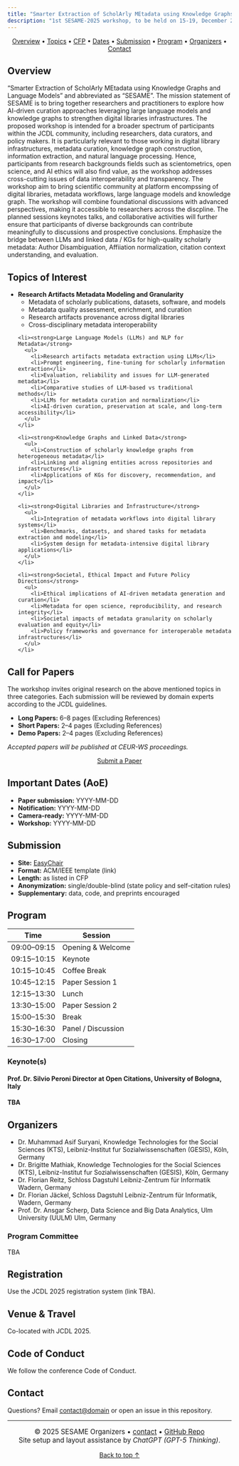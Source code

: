 ```yaml
---
title: "Smarter Extraction of ScholArly MEtadata using Knowledge Graphs and Language Models (SESAME)"
description: "1st SESAME-2025 workshop, to be held on 15-19, December 2025 at JCDL 2025 (Virtual Event)"
---
```


<!-- Sticky mini navigation (only once) -->
<div class="mini-nav" align="center">
  <a href="#overview">Overview</a> •
  <a href="#topics">Topics</a> •
  <a href="#call-for-papers">CFP</a> •
  <a href="#important-dates-aoe">Dates</a> •
  <a href="#submission">Submission</a> •
  <a href="#program">Program</a> •
  <a href="#organizers">Organizers</a> •
  <a href="#contact">Contact</a>
</div>

<section id="overview" class="container band band--alt">
  <h2>Overview</h2>
  <p>
“Smarter Extraction of ScholArly MEtadata using Knowledge Graphs and Language Models” and abbreviated as “SESAME”. The mission statement of SESAME is to bring together researchers and practitioners to explore how AI-driven curation approaches leveraging large language models and knowledge graphs to strengthen digital libraries infrastructures. The proposed workshop is intended for a broader spectrum of participants within the JCDL community, including researchers, data curators, and policy makers. It is particularly relevant to those working in digital library infrastructures, metadata curation, knowledge graph construction, information extraction, and natural language processing. Hence, participants from research backgrounds fields such as scientometrics, open science, and AI ethics will also find value, as the workshop addresses cross-cutting issues of data interoperability and transparency. The workshop aim to bring scientific community at platform encompssing of digital libraries, metadata workflows, large language models and knowledge graph. The workshop will combine foundational discussions with advanced perspectives, making it accessible to researchers across the discpline. The planned sessions keynotes talks, and collaborative activities will further ensure that participants of diverse backgrounds can contribute meaningfully to discussions and prospective conclusions. Emphasize the bridge between LLMs and linked data / KGs for high-quality scholarly metadata: Author Disambiguation, Affiiation normalization, citation context understanding, and evaluation.
  </p>
 
</section>

<section id="topics" class="container">
  <h2>Topics of Interest</h2>
  <ul>
    <li><strong>Research Artifacts Metadata Modeling and Granularity</strong>
      <ul>
        <li>Metadata of scholarly publications, datasets, software, and models</li>
        <li>Metadata quality assessment, enrichment, and curation</li>
        <li>Research artifacts provenance across digital libraries</li>
        <li>Cross-disciplinary metadata interoperability</li>
      </ul>
    </li>

    <li><strong>Large Language Models (LLMs) and NLP for Metadata</strong>
      <ul>
        <li>Research artifacts metadata extraction using LLMs</li>
        <li>Prompt engineering, fine-tuning for scholarly information extraction</li>
        <li>Evaluation, reliability and issues for LLM-generated metadata</li>
        <li>Comparative studies of LLM-based vs traditional methods</li>
        <li>LLMs for metadata curation and normalization</li>
        <li>AI-driven curation, preservation at scale, and long-term accessibility</li>
      </ul>
    </li>

    <li><strong>Knowledge Graphs and Linked Data</strong>
      <ul>
        <li>Construction of scholarly knowledge graphs from heterogeneous metadata</li>
        <li>Linking and aligning entities across repositories and infrastructures</li>
        <li>Applications of KGs for discovery, recommendation, and impact</li>
      </ul>
    </li>

    <li><strong>Digital Libraries and Infrastructure</strong>
      <ul>
        <li>Integration of metadata workflows into digital library systems</li>
        <li>Benchmarks, datasets, and shared tasks for metadata extraction and modeling</li>
        <li>System design for metadata-intensive digital library applications</li>
      </ul>
    </li>

    <li><strong>Societal, Ethical Impact and Future Policy Directions</strong>
      <ul>
        <li>Ethical implications of AI-driven metadata generation and curation</li>
        <li>Metadata for open science, reproducibility, and research integrity</li>
        <li>Societal impacts of metadata granularity on scholarly evaluation and equity</li>
        <li>Policy frameworks and governance for interoperable metadata infrastructures</li>
      </ul>
    </li>
  </ul>
</section>


<section id="call-for-papers" class="container">
  <h2>Call for Papers</h2>
  <p>
    The workshop invites original research on the above mentioned topics in three categories. Each submission will be reviewed by domain experts according to the JCDL guidelines. 
  </p>
  <ul>
    <li><strong>Long Papers:</strong> 6–8 pages (Excluding References)</li>
    <li><strong>Short Papers:</strong> 2–4 pages (Excluding References)</li>
    <li><strong>Demo Papers:</strong> 2–4 pages (Excluding References)</li>
  </ul>
  <p><em>Accepted papers will be published at CEUR-WS proceedings.</em></p>

  <!-- The ONLY submit button (kept here) -->
  <p align="center">
    <a class="btn btn-primary" href="https://easychair.org/" target="_blank" rel="noopener">Submit a Paper</a>
  </p>
</section>

<section id="important-dates-aoe" class="container band band--alt">
  <h2>Important Dates (AoE)</h2>
  <ul class="dates">
    <li><strong>Paper submission:</strong> YYYY-MM-DD</li>
    <li><strong>Notification:</strong> YYYY-MM-DD</li>
    <li><strong>Camera-ready:</strong> YYYY-MM-DD</li>
    <li><strong>Workshop:</strong> YYYY-MM-DD</li>
  </ul>
</section>

<section id="submission" class="container">
  <h2>Submission</h2>
  <ul>
    <li><strong>Site:</strong> <a href="https://easychair.org/" target="_blank" rel="noopener">EasyChair</a> </li>
    <li><strong>Format:</strong> ACM/IEEE template (link)</li>
    <li><strong>Length:</strong> as listed in CFP</li>
    <li><strong>Anonymization:</strong> single/double-blind (state policy and self-citation rules)</li>
    <li><strong>Supplementary:</strong> data, code, and preprints encouraged</li>
  </ul>
</section>

<section id="program" class="container band band--alt">
  <h2>Program</h2>
  <table>
    <thead>
      <tr><th>Time</th><th>Session</th></tr>
    </thead>
    <tbody>
      <tr><td>09:00–09:15</td><td>Opening &amp; Welcome</td></tr>
      <tr><td>09:15–10:15</td><td>Keynote</td></tr>
      <tr><td>10:15–10:45</td><td>Coffee Break</td></tr>
      <tr><td>10:45–12:15</td><td>Paper Session 1</td></tr>
      <tr><td>12:15–13:30</td><td>Lunch</td></tr>
      <tr><td>13:30–15:00</td><td>Paper Session 2</td></tr>
      <tr><td>15:00–15:30</td><td>Break</td></tr>
      <tr><td>15:30–16:30</td><td>Panel / Discussion</td></tr>
      <tr><td>16:30–17:00</td><td>Closing</td></tr>
    </tbody>
  </table>

  <h3>Keynote(s)</h3>
  <div class="card">
    <h4>Prof. Dr. Silvio Peroni Director at Open Citations, University of Bologna, Italy </h4>
    <h4>TBA </h4>
   <p><em></em></p>
  </div>
</section>

<section id="organizers" class="container">
  <h2>Organizers</h2>
  <ul>
    <li> Dr. Muhammad Asif Suryani, Knowledge Technologies for the Social Sciences (KTS), Leibniz-Institut fur Sozialwissenschaften (GESIS), Köln, Germany </li>
    <li> Dr. Brigitte Mathiak, Knowledge Technologies for the Social Sciences (KTS), Leibniz-Institut fur Sozialwissenschaften (GESIS), Köln, Germany </li>
    <li> Dr. Florian Reitz, Schloss Dagstuhl Leibniz-Zentrum für Informatik Wadern, Germany </li>
    <li> Dr. Florian Jäckel, Schloss Dagstuhl Leibniz-Zentrum für Informatik, Wadern, Germany </li>
    <li> Prof. Dr. Ansgar Scherp, Data Science and Big Data Analytics, Ulm University (UULM) Ulm, Germany </li>
  </ul>

  <h3>Program Committee</h3>
  <p>TBA</p>
</section>

<section class="container band band--alt">
  <h2>Registration</h2>
  <p>Use the JCDL 2025 registration system (link TBA).</p>

  <h2>Venue &amp; Travel</h2>
  <p>Co-located with JCDL 2025.</p>

  <h2>Code of Conduct</h2>
  <p>We follow the conference Code of Conduct.</p>
</section>

<section id="contact" class="container">
  <h2>Contact</h2>
  <p>Questions? Email <a href="mailto:asif.suryani@gesis.org">contact@domain</a> or open an issue in this repository.</p>
</section>

<hr>
<p align="center" style="font-size:0.95rem;">
  © 2025 SESAME Organizers • 
  <a href="mailto:asif.suryani@gesis.org">contact</a> • 
  <a href="https://github.com/sesame-workshop/SESAME">GitHub Repo</a><br>
  Site setup and layout assistance by <em>ChatGPT (GPT-5 Thinking)</em>.
</p>

<p align="center"><a href="#top">Back to top ↑</a></p>

